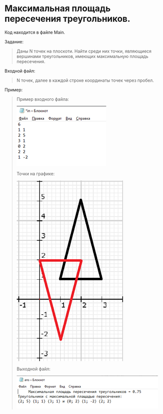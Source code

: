 # Максимальная площадь пересечения треугольников.
Код находится в файле Main.

Задание: 
>Даны N точек на плоскоти. Найти среди них точки, являющиеся вершинами треугольников, имеющих максимальную площадь пересечения.

Входной файл:
>N точек, далее в каждой строке координаты точек через пробел.

Пример:

>Пример входного файла:
>
>![Пример входного файла](https://github.com/AntonBaDrock/triangle/blob/main/%D0%B2%D1%85%D0%BE%D0%B4%D0%BD%D0%BE%D0%B9%20%D1%84%D0%B0%D0%B9%D0%BB.png)
>
>Точки на графике:
>
>![](https://github.com/AntonBaDrock/triangle/blob/main/%D0%B3%D1%80%D0%B0%D1%84%D0%B8%D0%BA.png)
>
>Выходной файл:
>
>![](https://github.com/AntonBaDrock/triangle/blob/main/%D0%B2%D1%8B%D1%85%D0%BE%D0%B4%D0%BD%D0%BE%D0%B9%20%D1%84%D0%B0%D0%B9%D0%BB.png)
